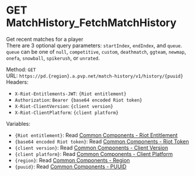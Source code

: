 # GET MatchHistory_FetchMatchHistory

Get recent matches for a player  
There are 3 optional query parameters: `startIndex`, `endIndex`, and `queue`. `queue` can be one of `null`, `competitive`, `custom`, `deathmatch`, `ggteam`, `newmap`, `onefa`, `snowball`, `spikerush`, or `unrated`.  


Method: `GET`  
URL: `https://pd.{region}.a.pvp.net/match-history/v1/history/{puuid}`  
Headers:
 - `X-Riot-Entitlements-JWT`: `{Riot entitlement}`
 - `Authorization`: `Bearer {base64 encoded Riot token}`
 - `X-Riot-ClientVersion`: `{client version}`
 - `X-Riot-ClientPlatform`: `{client platform}`

Variables:
 - `{Riot entitlement}`: Read [Common Components - Riot Entitlement](../common-components.md#riot-entitlement)
 - `{base64 encoded Riot token}`: Read [Common Components - Riot Token](../common-components.md#riot-token)
 - `{client version}`: Read [Common Components - Client Version](../common-components.md#client-version)
 - `{client platform}`: Read [Common Components - Client Platform](../common-components.md#client-platform)
 - `{region}`: Read [Common Components - Region](../common-components.md#region)
 - `{puuid}`: Read [Common Components - PUUID](../common-components.md#puuid)

